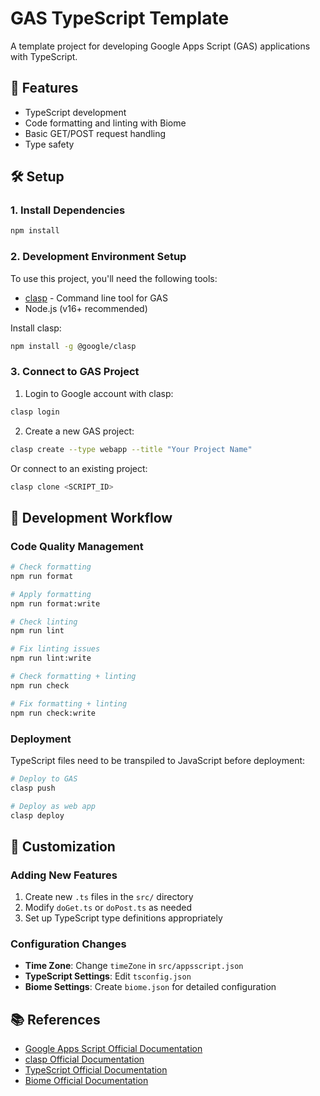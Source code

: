 # GAS TypeScript Template

A template project for developing Google Apps Script (GAS) applications with TypeScript.

## 🚀 Features

- TypeScript development
- Code formatting and linting with Biome
- Basic GET/POST request handling
- Type safety

## 🛠️ Setup

### 1. Install Dependencies

```bash
npm install
```

### 2. Development Environment Setup

To use this project, you'll need the following tools:

- [clasp](https://github.com/google/clasp) - Command line tool for GAS
- Node.js (v16+ recommended)

Install clasp:
```bash
npm install -g @google/clasp
```

### 3. Connect to GAS Project

1. Login to Google account with clasp:
```bash
clasp login
```

2. Create a new GAS project:
```bash
clasp create --type webapp --title "Your Project Name"
```

Or connect to an existing project:
```bash
clasp clone <SCRIPT_ID>
```

## 📝 Development Workflow

### Code Quality Management

```bash
# Check formatting
npm run format

# Apply formatting
npm run format:write

# Check linting
npm run lint

# Fix linting issues
npm run lint:write

# Check formatting + linting
npm run check

# Fix formatting + linting
npm run check:write
```

### Deployment

TypeScript files need to be transpiled to JavaScript before deployment:

```bash
# Deploy to GAS
clasp push

# Deploy as web app
clasp deploy
```

## 🔧 Customization

### Adding New Features

1. Create new `.ts` files in the `src/` directory
2. Modify `doGet.ts` or `doPost.ts` as needed
3. Set up TypeScript type definitions appropriately

### Configuration Changes

- **Time Zone**: Change `timeZone` in `src/appsscript.json`
- **TypeScript Settings**: Edit `tsconfig.json`
- **Biome Settings**: Create `biome.json` for detailed configuration

## 📚 References

- [Google Apps Script Official Documentation](https://developers.google.com/apps-script)
- [clasp Official Documentation](https://github.com/google/clasp)
- [TypeScript Official Documentation](https://www.typescriptlang.org/)
- [Biome Official Documentation](https://biomejs.dev/)

